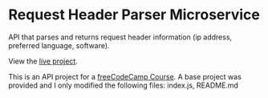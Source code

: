 # Request Header Parser Microservice

API that parses and returns request header information (ip address, preferred language, software). 

View the [live project](https://request-header-parser-microservice-kaylam.glitch.me/).

This is an API project for a [freeCodeCamp Course](https://www.freecodecamp.org/certification/kaylamoorcroft/back-end-development-and-apis). A base project was provided and I only modified the following files: index.js, README.md
